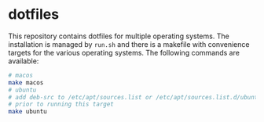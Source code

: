 # dotfiles

This repository contains dotfiles for multiple operating systems. The installation
is managed by `run.sh` and there is a makefile with convenience targets for the
various operating systems. The following commands are available:

```bash
# macos
make macos
# ubuntu
# add deb-src to /etc/apt/sources.list or /etc/apt/sources.list.d/ubuntu.sources
# prior to running this target
make ubuntu
```
